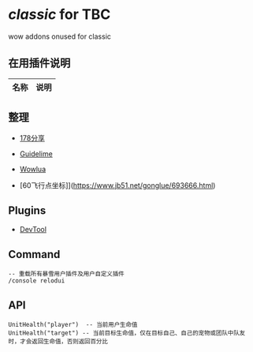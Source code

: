 # _classic_ for TBC
wow addons onused for classic 


## 在用插件说明

|名称|说明|
|:-:|:-:|



## 整理

- [178分享](http://wow.178.com/201908/359665378122.html)

- [Guidelime](http://classic.wowcat.net/bbs/topic/1639-1)

- [Wowlua](https://wow.wowinterface.com/downloads/info7366-WowLua.html)

- [60飞行点坐标]](https://www.jb51.net/gonglue/693666.html)

## Plugins

- [DevTool](https://wowinterface.com/downloads/fileinfo.php?id=3999)


## Command

```
-- 重载所有暴雪用户插件及用户自定义插件
/console relodui 
```

## API

```
UnitHealth("player")  -- 当前用户生命值
UnitHealth("target") -- 当前目标生命值，仅在目标自己、自己的宠物或团队中队友时，才会返回生命值，否则返回百分比
```

